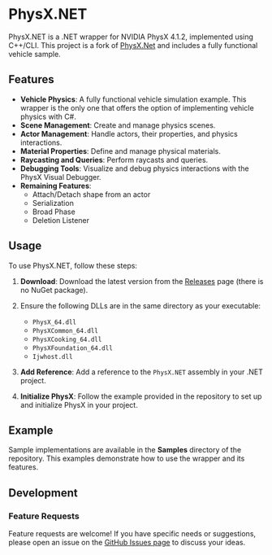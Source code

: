 # PhysX.NET

PhysX.NET is a .NET wrapper for NVIDIA PhysX 4.1.2, implemented using C++/CLI. This project is a fork of [PhysX.Net](https://github.com/stilldesign/PhysX.Net) and includes a fully functional vehicle sample.

## Features

- **Vehicle Physics**: A fully functional vehicle simulation example. This wrapper is the only one that offers the option of implementing vehicle physics with C#. 
- **Scene Management**: Create and manage physics scenes.
- **Actor Management**: Handle actors, their properties, and physics interactions.
- **Material Properties**: Define and manage physical materials.
- **Raycasting and Queries**: Perform raycasts and queries.
- **Debugging Tools**: Visualize and debug physics interactions with the PhysX Visual Debugger.
- **Remaining Features**:
  - Attach/Detach shape from an actor
  - Serialization
  - Broad Phase
  - Deletion Listener

## Usage

To use PhysX.NET, follow these steps:

1. **Download**: Download the latest version from the [Releases](https://github.com/jjb-pro/PhysX.NET/releases/) page (there is no NuGet package). 
2. Ensure the following DLLs are in the same directory as your executable:
   - `PhysX_64.dll`
   - `PhysXCommon_64.dll`
   - `PhysXCooking_64.dll`
   - `PhysXFoundation_64.dll`
   - `Ijwhost.dll`
3. **Add Reference**: Add a reference to the `PhysX.NET` assembly in your .NET project.

4. **Initialize PhysX**: Follow the example provided in the repository to set up and initialize PhysX in your project.

## Example

Sample implementations are available in the **Samples** directory of the repository. This examples demonstrate how to use the wrapper and its features.

## Development

### Feature Requests

Feature requests are welcome! If you have specific needs or suggestions, please open an issue on the [GitHub Issues page](https://github.com/jjb-pro/PhysX.NET/issues) to discuss your ideas.